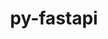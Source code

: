 ---
title: "py-fastapi"
layout: cache
categories: [package, develop-2023-09-10]
meta: {"versions": ["0.88.0", "0.98.0"], "compilers": ["apple-clang@=14.0.0", "gcc@=11.3.0"], "oss": ["ubuntu22.04", "ventura"], "platforms": ["darwin", "linux"], "targets": ["aarch64", "x86_64_v3"], "stacks": ["ml-darwin-aarch64-mps", "ml-linux-x86_64-cpu", "ml-linux-x86_64-cuda", "root"], "num_specs": 4, "num_specs_by_stack": {"root": 4, "ml-darwin-aarch64-mps": 2, "ml-linux-x86_64-cpu": 2, "ml-linux-x86_64-cuda": 2}}
spec_details: [{"hash": "eyt4z2ur56m6h6p7atabqhzg4kqtyxgh", "compiler": "apple-clang@=14.0.0", "versions": ["0.88.0"], "os": "ventura", "platform": "darwin", "target": "aarch64", "variants": ["~all", "build_system=python_pip"], "stacks": ["root", "ml-darwin-aarch64-mps"], "size": "-", "tarball": "https://binaries.spack.io/releases/develop-2023-09-10/build_cache/darwin-ventura-aarch64/apple-clang-14.0.0/py-fastapi-0.88.0/darwin-ventura-aarch64-apple-clang-14.0.0-py-fastapi-0.88.0-eyt4z2ur56m6h6p7atabqhzg4kqtyxgh.spack"}, {"hash": "teh4zw6bzsyqitjuc7ihis2evv63pgr2", "compiler": "apple-clang@=14.0.0", "versions": ["0.98.0"], "os": "ventura", "platform": "darwin", "target": "aarch64", "variants": ["~all", "build_system=python_pip"], "stacks": ["root", "ml-darwin-aarch64-mps"], "size": "-", "tarball": "https://binaries.spack.io/releases/develop-2023-09-10/build_cache/darwin-ventura-aarch64/apple-clang-14.0.0/py-fastapi-0.98.0/darwin-ventura-aarch64-apple-clang-14.0.0-py-fastapi-0.98.0-teh4zw6bzsyqitjuc7ihis2evv63pgr2.spack"}, {"hash": "jgwbdamvxybjukewabgkib5drc42lwho", "compiler": "gcc@=11.3.0", "versions": ["0.88.0"], "os": "ubuntu22.04", "platform": "linux", "target": "x86_64_v3", "variants": ["~all", "build_system=python_pip"], "stacks": ["ml-linux-x86_64-cpu", "root", "ml-linux-x86_64-cuda"], "size": "-", "tarball": "https://binaries.spack.io/releases/develop-2023-09-10/build_cache/linux-ubuntu22.04-x86_64_v3/gcc-11.3.0/py-fastapi-0.88.0/linux-ubuntu22.04-x86_64_v3-gcc-11.3.0-py-fastapi-0.88.0-jgwbdamvxybjukewabgkib5drc42lwho.spack"}, {"hash": "4a6nisq6xnf3drfukrtpkdzalgdeqkkq", "compiler": "gcc@=11.3.0", "versions": ["0.98.0"], "os": "ubuntu22.04", "platform": "linux", "target": "x86_64_v3", "variants": ["~all", "build_system=python_pip"], "stacks": ["ml-linux-x86_64-cpu", "root", "ml-linux-x86_64-cuda"], "size": "-", "tarball": "https://binaries.spack.io/releases/develop-2023-09-10/build_cache/linux-ubuntu22.04-x86_64_v3/gcc-11.3.0/py-fastapi-0.98.0/linux-ubuntu22.04-x86_64_v3-gcc-11.3.0-py-fastapi-0.98.0-4a6nisq6xnf3drfukrtpkdzalgdeqkkq.spack"}]
---